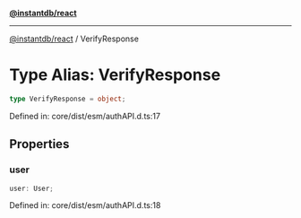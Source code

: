 [**@instantdb/react**](../README.md)

***

[@instantdb/react](../packages.md) / VerifyResponse

# Type Alias: VerifyResponse

```ts
type VerifyResponse = object;
```

Defined in: core/dist/esm/authAPI.d.ts:17

## Properties

### user

```ts
user: User;
```

Defined in: core/dist/esm/authAPI.d.ts:18
